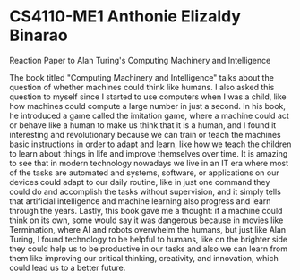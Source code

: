 # CS4110-ME1 Anthonie Elizaldy Binarao
Reaction Paper to Alan Turing's Computing Machinery and Intelligence

The book titled "Computing Machinery and Intelligence" talks about the question of whether machines could think like humans. I also asked this question to myself since I started to use computers when I was a child, 
like how machines could compute a large number in just a second. In his book, he introduced a game called the imitation game, where a machine could act or behave like a human to make us think that it is a human, 
and I found it interesting and revolutionary because we can train or teach the machines basic instructions in order to adapt and learn, like how we teach the children to learn about things in life and improve themselves over time. 
It is amazing to see that in modern technology nowadays we live in an IT era where most of the tasks are automated and systems, software, or applications on our devices could adapt to our daily routine, 
like in just one command they could do and accomplish the tasks without supervision, and it simply tells that artificial intelligence and machine learning also progress and learn through the years. 
Lastly, this book gave me a thought: if a machine could think on its own, some would say it was dangerous because in movies like Termination, where AI and robots overwhelm the humans, but just like Alan Turing, 
I found technology to be helpful to humans, like on the brighter side they could help us to be productive in our tasks and also we can learn from them like improving our critical thinking, creativity, and innovation, which could lead us to a better future.
